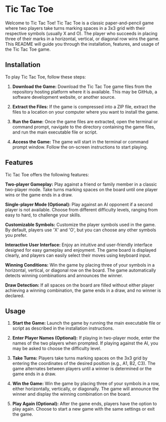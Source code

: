 # Tic Tac Toe
Welcome to Tic Tac Toe! Tic Tac Toe is a classic paper-and-pencil game where two players take turns marking spaces in a 3x3 grid with their respective symbols (usually X and O). The player who succeeds in placing three of their marks in a horizontal, vertical, or diagonal row wins the game. This README will guide you through the installation, features, and usage of the Tic Tac Toe game.

## Installation
To play Tic Tac Toe, follow these steps:

1. **Download the Game:** Download the Tic Tac Toe game files from the repository hosting platform where it is available. This may be GitHub, a software development website, or another source.

2. **Extract the Files:** If the game is compressed into a ZIP file, extract the files to a location on your computer where you want to install the game.

3. **Run the Game:** Once the game files are extracted, open the terminal or command prompt, navigate to the directory containing the game files, and run the main executable file or script.

4. **Access the Game:** The game will start in the terminal or command prompt window. Follow the on-screen instructions to start playing.

## Features
Tic Tac Toe offers the following features:

**Two-player Gameplay:** Play against a friend or family member in a classic two-player mode. Take turns marking spaces on the board until one player wins or the game ends in a draw.

**Single-player Mode (Optional):** Play against an AI opponent if a second player is not available. Choose from different difficulty levels, ranging from easy to hard, to challenge your skills.

**Customizable Symbols:** Customize the player symbols used in the game. By default, players use 'X' and 'O', but you can choose any other symbols you prefer.

**Interactive User Interface:** Enjoy an intuitive and user-friendly interface designed for easy gameplay and enjoyment. The game board is displayed clearly, and players can easily select their moves using keyboard input.

**Winning Conditions:** Win the game by placing three of your symbols in a horizontal, vertical, or diagonal row on the board. The game automatically detects winning combinations and announces the winner.

**Draw Detection:** If all spaces on the board are filled without either player achieving a winning combination, the game ends in a draw, and no winner is declared.

## Usage

1. **Start the Game:** Launch the game by running the main executable file or script as described in the installation instructions.

2. **Enter Player Names (Optional):** If playing in two-player mode, enter the names of the two players when prompted. If playing against the AI, you may be asked to choose the difficulty level.

3. **Take Turns:** Players take turns marking spaces on the 3x3 grid by entering the coordinates of the desired position (e.g., A1, B2, C3). The game alternates between players until a winner is determined or the game ends in a draw.

4. **Win the Game:** Win the game by placing three of your symbols in a row, either horizontally, vertically, or diagonally. The game will announce the winner and display the winning combination on the board.

5. **Play Again (Optional):** After the game ends, players have the option to play again. Choose to start a new game with the same settings or exit the game.
